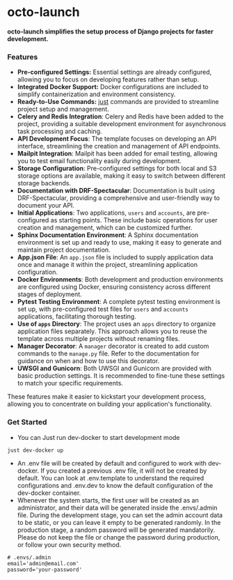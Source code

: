 # octo-launch
**octo-launch simplifies the setup process of Django projects for faster development.**

### Features
- **Pre-configured Settings:** Essential settings are already configured, allowing you to focus on developing features rather than setup.
- **Integrated Docker Support:** Docker configurations are included to simplify containerization and environment consistency.
- **Ready-to-Use Commands:** [just](https://github.com/casey/just) commands are provided to streamline project setup and management.
- **Celery and Redis Integration**: Celery and Redis have been added to the project, providing a suitable development environment for asynchronous task processing and caching.
- **API Development Focus**: The template focuses on developing an API interface, streamlining the creation and management of API endpoints.
- **Mailpit Integration**: Mailpit has been added for email testing, allowing you to test email functionality easily during development.
- **Storage Configuration**: Pre-configured settings for both local and S3 storage options are available, making it easy to switch between different storage backends.
- **Documentation with DRF-Spectacular**: Documentation is built using DRF-Spectacular, providing a comprehensive and user-friendly way to document your API.
- **Initial Applications**: Two applications, `users` and `accounts`, are pre-configured as starting points. These include basic operations for user creation and management, which can be customized further.
- **Sphinx Documentation Environment**: A Sphinx documentation environment is set up and ready to use, making it easy to generate and maintain project documentation.
- **App.json File**: An `app.json` file is included to supply application data once and manage it within the project, streamlining application configuration.
- **Docker Environments**: Both development and production environments are configured using Docker, ensuring consistency across different stages of deployment.
- **Pytest Testing Environment**: A complete pytest testing environment is set up, with pre-configured test files for `users` and `accounts` applications, facilitating thorough testing.
- **Use of `apps` Directory**: The project uses an `apps` directory to organize application files separately. This approach allows you to reuse the template across multiple projects without renaming files.
- **Manager Decorator**: A `manager` decorator is created to add custom commands to the `manage.py` file. Refer to the documentation for guidance on when and how to use this decorator.
- **UWSGI and Gunicorn**: Both UWSGI and Gunicorn are provided with basic production settings. It is recommended to fine-tune these settings to match your specific requirements.

These features make it easier to kickstart your development process, allowing you to concentrate on building your application's functionality.



### Get Started
- You can Just run dev-docker to start development mode
```bash
just dev-docker up
```
- An .env file will be created by default and configured to work with dev-docker. If you created a previous .env file, it will not be created by default. You can look at .env.template to understand the required configurations and .env.dev to know the default configuration of the dev-docker container.
- Whenever the system starts, the first user will be created as an administrator, and their data will be generated inside the .envs/.admin file. During the development stage, you can set the admin account data to be static, or you can leave it empty to be generated randomly. In the production stage, a random password will be generated mandatorily. Please do not keep the file or change the password during production, or follow your own security method.
```.env
# .envs/.admin
email='admin@email.com'
password='your-password'
```
